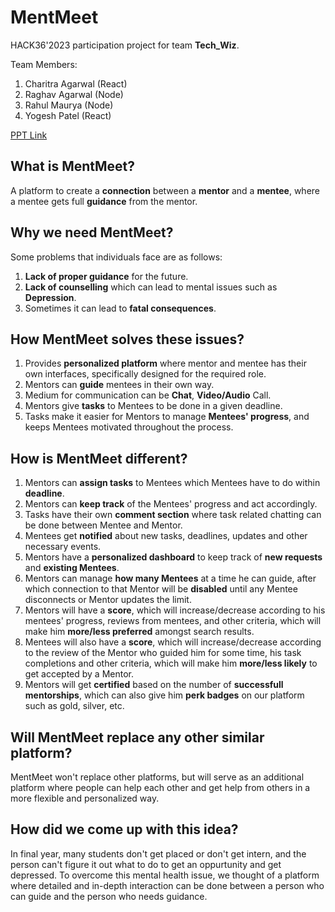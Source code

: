 # MentMeet

HACK36'2023 participation project for team **Tech_Wiz**.

Team Members:
1. Charitra Agarwal (React)
2. Raghav Agarwal (Node)
3. Rahul Maurya (Node)
4. Yogesh Patel (React)


[PPT Link](https://docs.google.com/presentation/d/1QgOv8iLS3Q8VhDDr3L7ntex7H1xfIe1y/edit?usp=share_link&ouid=118102121912706189671&rtpof=true&sd=true)



## What is MentMeet?
A platform to create a **connection** between a **mentor** and a **mentee**, where a mentee gets full **guidance** from the mentor.



## Why we need MentMeet?
Some problems that individuals face are as follows:
1. **Lack of proper guidance** for the future.
2. **Lack of counselling** which can lead to mental issues such as **Depression**.
3. Sometimes it can lead to **fatal consequences**.



## How MentMeet solves these issues?
1. Provides **personalized platform** where mentor and mentee has their own interfaces, specifically designed for the required role.
2. Mentors can **guide** mentees in their own way.
3. Medium for communication can be **Chat**, **Video/Audio** Call.
4. Mentors give **tasks** to Mentees to be done in a given deadline.
5. Tasks make it easier for Mentors to manage **Mentees' progress**, and keeps Mentees motivated throughout the process.



## How is MentMeet different?
1. Mentors can **assign tasks** to Mentees which Mentees have to do within **deadline**.
2. Mentors can **keep track** of the Mentees' progress and act accordingly.
3. Tasks have their own **comment section** where task related chatting can be done between Mentee and Mentor.
4. Mentees get **notified** about new tasks, deadlines, updates and other necessary events.
5. Mentors have a **personalized dashboard** to keep track of **new requests** and **existing Mentees**.
6. Mentors can manage **how many Mentees** at a time he can guide, after which connection to that Mentor will be **disabled** until any Mentee disconnects or Mentor updates the limit.
7. Mentors will have a **score**, which will increase/decrease according to his mentees' progress, reviews from mentees, and other criteria, which will make him **more/less preferred** amongst search results.
8. Mentees will also have a **score**, which will increase/decrease according to the review of the Mentor who guided him for some time, his task completions and other criteria, which will make him **more/less likely** to get accepted by a Mentor.
9. Mentors will get **certified** based on the number of **successfull mentorships**, which can also give him **perk badges** on our platform such as gold, silver, etc.



## Will MentMeet replace any other similar platform?
MentMeet won't replace other platforms, but will serve as an additional platform where people can help each other and get help from others in a more flexible and personalized way.



## How did we come up with this idea?
In final year, many students don't get placed or don't get intern, and the person can't figure it out what to do to get an oppurtunity and get depressed. To overcome this mental health issue, we thought of a platform where detailed and in-depth interaction can be done between a person who can guide and the person who needs guidance.
